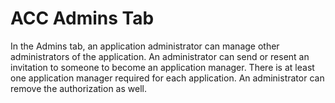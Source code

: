 # ACC Admins Tab

In the Admins tab, an application administrator can manage other administrators of the application. An administrator can send or resent an invitation to someone to become an application manager. There is at least one application manager required for each application. An administrator can remove the authorization as well.
